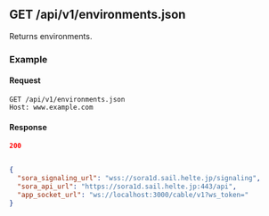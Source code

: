 ## GET /api/v1/environments.json
Returns environments.





### Example

#### Request

```
GET /api/v1/environments.json
Host: www.example.com
```

#### Response

```json
200


{
  "sora_signaling_url": "wss://sora1d.sail.helte.jp/signaling",
  "sora_api_url": "https://sora1d.sail.helte.jp:443/api",
  "app_socket_url": "ws://localhost:3000/cable/v1?ws_token="
}
```

